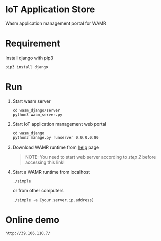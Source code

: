 # IoT Application Store
Wasm application management portal for WAMR

# Requirement
Install django with pip3  
```
pip3 install django
```

# Run 
1. Start wasm server  
    ```
    cd wasm_django/server
    python3 wasm_server.py
    ```

2. Start IoT application management web portal  
    ```
    cd wasm_django
    python3 manage.py runserver 0.0.0.0:80
    ```

3. Download WAMR runtime from [help](http://localhost/help/) page
    > NOTE: You need to start web server according to *step 2* before accessing this link!

4. Start a WAMR runtime from localhost  
    ```
    ./simple
    ```
    or from other computers
    ```
    ./simple -a [your.server.ip.address]
    ```

# Online demo
    http://39.106.110.7/
